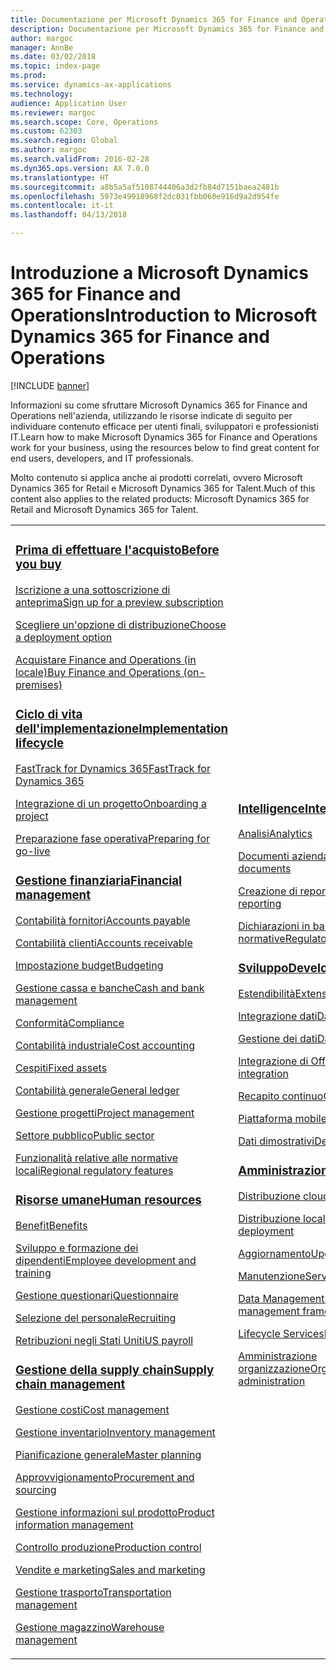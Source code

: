 ```yaml
---
title: Documentazione per Microsoft Dynamics 365 for Finance and Operations
description: Documentazione per Microsoft Dynamics 365 for Finance and Operations.
author: margoc
manager: AnnBe
ms.date: 03/02/2018
ms.topic: index-page
ms.prod: 
ms.service: dynamics-ax-applications
ms.technology: 
audience: Application User
ms.reviewer: margoc
ms.search.scope: Core, Operations
ms.custom: 62303
ms.search.region: Global
ms.author: margoc
ms.search.validFrom: 2016-02-28
ms.dyn365.ops.version: AX 7.0.0
ms.translationtype: HT
ms.sourcegitcommit: a8b5a5af5108744406a3d2fb84d7151baea2481b
ms.openlocfilehash: 5973e49918968f2dc031fbb060e916d9a2d954fe
ms.contentlocale: it-it
ms.lasthandoff: 04/13/2018

---
```


# <a name="introduction-to-microsoft-dynamics-365-for-finance-and-operations"></a><span data-ttu-id="75069-103">Introduzione a Microsoft Dynamics 365 for Finance and Operations</span><span class="sxs-lookup"><span data-stu-id="75069-103">Introduction to Microsoft Dynamics 365 for Finance and Operations</span></span>
[!INCLUDE [banner](includes/banner.md)]

<span data-ttu-id="75069-104">Informazioni su come sfruttare Microsoft Dynamics 365 for Finance and Operations nell'azienda, utilizzando le risorse indicate di seguito per individuare contenuto efficace per utenti finali, sviluppatori e professionisti IT.</span><span class="sxs-lookup"><span data-stu-id="75069-104">Learn how to make Microsoft Dynamics 365 for Finance and Operations work for your business, using the resources below to find great content for end users, developers, and IT professionals.</span></span> 

<span data-ttu-id="75069-105">Molto contenuto si applica anche ai prodotti correlati, ovvero Microsoft Dynamics 365 for Retail e Microsoft Dynamics 365 for Talent.</span><span class="sxs-lookup"><span data-stu-id="75069-105">Much of this content also applies to the related products: Microsoft Dynamics 365 for Retail and Microsoft Dynamics 365 for Talent.</span></span> 

<table>
<colgroup>
<col width="33%" />
<col width="33%" />
<col width="33%" />
</colgroup>
<tbody>
<tr class="odd">
<td>
<h3><span data-ttu-id="75069-106"><a href="get-started/before-you-buy.md">Prima di effettuare l'acquisto</a></span><span class="sxs-lookup"><span data-stu-id="75069-106"><a href="get-started/before-you-buy.md">Before you buy</a></span></span></h3>
<p><span data-ttu-id="75069-107"><a href="../dev-itpro/dev-tools/sign-up-preview-subscription.md">Iscrizione a una sottoscrizione di anteprima</a></span><span class="sxs-lookup"><span data-stu-id="75069-107"><a href="../dev-itpro/dev-tools/sign-up-preview-subscription.md">Sign up for a preview subscription</a></span></span></p>
 <p><span data-ttu-id="75069-108"><a href="../dev-itpro/deployment/choose-deployment-type.md">Scegliere un'opzione di distribuzione</a></span><span class="sxs-lookup"><span data-stu-id="75069-108"><a href="../dev-itpro/deployment/choose-deployment-type.md">Choose a deployment option</a></span></span></p>
 <p><span data-ttu-id="75069-109"><a href="get-started/purchase-on-premises.md">Acquistare Finance and Operations (in locale)</a></span><span class="sxs-lookup"><span data-stu-id="75069-109"><a href="get-started/purchase-on-premises.md">Buy Finance and Operations (on-premises)</a></span></span></p>

<h3><span data-ttu-id="75069-110"><a href="imp-lifecycle/implementation-lifecycle.md">Ciclo di vita dell'implementazione</a></span><span class="sxs-lookup"><span data-stu-id="75069-110"><a href="imp-lifecycle/implementation-lifecycle.md">Implementation lifecycle</a></span></span></h3>
<p><span data-ttu-id="75069-111"><a href="get-started/fasttrack-dynamics-365-overview.md">FastTrack for Dynamics 365</a></span><span class="sxs-lookup"><span data-stu-id="75069-111"><a href="get-started/fasttrack-dynamics-365-overview.md">FastTrack for Dynamics 365</a></span></span></p>
<p><span data-ttu-id="75069-112"><a href="imp-lifecycle/onboard.md">Integrazione di un progetto</a></span><span class="sxs-lookup"><span data-stu-id="75069-112"><a href="imp-lifecycle/onboard.md">Onboarding a project</a></span></span></p>
<p><span data-ttu-id="75069-113"><a href="imp-lifecycle/prepare-go-live.md">Preparazione fase operativa</a></span><span class="sxs-lookup"><span data-stu-id="75069-113"><a href="imp-lifecycle/prepare-go-live.md">Preparing for go-live</a></span></span></p>
  
<h3><span data-ttu-id="75069-114"><a href="../financials/index.md">Gestione finanziaria</a></span><span class="sxs-lookup"><span data-stu-id="75069-114"><a href="../financials/index.md">Financial management</a></span></span></h3>
<p><span data-ttu-id="75069-115"><a href="../financials/accounts-payable/accounts-payable.md">Contabilità fornitori</a></span><span class="sxs-lookup"><span data-stu-id="75069-115"><a href="../financials/accounts-payable/accounts-payable.md">Accounts payable</a></span></span></p>
<p><span data-ttu-id="75069-116"><a href="../financials/accounts-receivable/accounts-receivable.md">Contabilità clienti</a></span><span class="sxs-lookup"><span data-stu-id="75069-116"><a href="../financials/accounts-receivable/accounts-receivable.md">Accounts receivable</a></span></span></p>
<p><span data-ttu-id="75069-117"><a href="../financials/budgeting/budgeting-overview.md">Impostazione budget</a></span><span class="sxs-lookup"><span data-stu-id="75069-117"><a href="../financials/budgeting/budgeting-overview.md">Budgeting</a></span></span></p>
<p><span data-ttu-id="75069-118"><a href="../financials/cash-bank-management/cash-bank-management.md">Gestione cassa e banche</a></span><span class="sxs-lookup"><span data-stu-id="75069-118"><a href="../financials/cash-bank-management/cash-bank-management.md">Cash and bank management</a></span></span></p>
<p><span data-ttu-id="75069-119"><a href="../financials/general-ledger/audit-policy-rules.md">Conformità</a></span><span class="sxs-lookup"><span data-stu-id="75069-119"><a href="../financials/general-ledger/audit-policy-rules.md">Compliance</a></span></span></p>
<p><span data-ttu-id="75069-120"><a href="../financials/cost-accounting/cost-accounting-home-page.md">Contabilità industriale</a></span><span class="sxs-lookup"><span data-stu-id="75069-120"><a href="../financials/cost-accounting/cost-accounting-home-page.md">Cost accounting</a></span></span></p>
<p><span data-ttu-id="75069-121"><a href="../financials/fixed-assets/fixed-assets.md">Cespiti</a></span><span class="sxs-lookup"><span data-stu-id="75069-121"><a href="../financials/fixed-assets/fixed-assets.md">Fixed assets</a></span></span></p>
<p><span data-ttu-id="75069-122"><a href="../financials/general-ledger/general-ledger.md">Contabilità generale</a></span><span class="sxs-lookup"><span data-stu-id="75069-122"><a href="../financials/general-ledger/general-ledger.md">General ledger</a></span></span></p>
<p><span data-ttu-id="75069-123"><a href="../financials/project-management/overview-project-management-accounting.md">Gestione progetti</a></span><span class="sxs-lookup"><span data-stu-id="75069-123"><a href="../financials/project-management/overview-project-management-accounting.md">Project management</a></span></span></p>
<p><span data-ttu-id="75069-124"><a href="../financials/public-sector/public-sector-functionality.md">Settore pubblico</a></span><span class="sxs-lookup"><span data-stu-id="75069-124"><a href="../financials/public-sector/public-sector-functionality.md">Public sector</a></span></span></p>
<p><span data-ttu-id="75069-125"><a href="../dev-itpro/lcs-solutions/country-region.md">Funzionalità relative alle normative locali</a></span><span class="sxs-lookup"><span data-stu-id="75069-125"><a href="../dev-itpro/lcs-solutions/country-region.md">Regional regulatory features</a></span></span></p>

<H3><span data-ttu-id="75069-126"><a href="hr/hr-landing-page.md">Risorse umane</a></span><span class="sxs-lookup"><span data-stu-id="75069-126"><a href="hr/hr-landing-page.md">Human resources</a></span></span></h3>
<p><span data-ttu-id="75069-127"><a href="../talent/manage-benefit-program.md">Benefit</a></span><span class="sxs-lookup"><span data-stu-id="75069-127"><a href="../talent/manage-benefit-program.md">Benefits</a></span></span></p>
<p><span data-ttu-id="75069-128"><a href="../talent/performance-management-overview.md">Sviluppo e formazione dei dipendenti</a></span><span class="sxs-lookup"><span data-stu-id="75069-128"><a href="../talent/performance-management-overview.md">Employee development and training</a></span></span></p>
<p><span data-ttu-id="75069-129"><a href="../talent/questionnaires.md">Gestione questionari</a></span><span class="sxs-lookup"><span data-stu-id="75069-129"><a href="../talent/questionnaires.md">Questionnaire</a></span></span></p>
<p><span data-ttu-id="75069-130"><a href="hr/manage-recruiting-process.md">Selezione del personale</a></span><span class="sxs-lookup"><span data-stu-id="75069-130"><a href="hr/manage-recruiting-process.md">Recruiting</a></span></span></p>
<p><span data-ttu-id="75069-131"><a href="hr/localizations/noam-usa-payroll.md">Retribuzioni negli Stati Uniti</a></span><span class="sxs-lookup"><span data-stu-id="75069-131"><a href="hr/localizations/noam-usa-payroll.md">US payroll</a></span></span></p>

<h3><span data-ttu-id="75069-132"><a href="../supply-chain/index.md">Gestione della supply chain</a></span><span class="sxs-lookup"><span data-stu-id="75069-132"><a href="../supply-chain/index.md">Supply chain management</a></span></span></h3>
<p><span data-ttu-id="75069-133"><a href="../supply-chain/cost-management/costing-sheets.md">Gestione costi</a></span><span class="sxs-lookup"><span data-stu-id="75069-133"><a href="../supply-chain/cost-management/costing-sheets.md">Cost management</a></span></span></p>
<p><span data-ttu-id="75069-134"><a href="../supply-chain/inventory/inventory-home-page.md">Gestione inventario</a></span><span class="sxs-lookup"><span data-stu-id="75069-134"><a href="../supply-chain/inventory/inventory-home-page.md">Inventory management</a></span></span></p>
<p><span data-ttu-id="75069-135"><a href="../supply-chain/master-planning/master-plans.md">Pianificazione generale</a></span><span class="sxs-lookup"><span data-stu-id="75069-135"><a href="../supply-chain/master-planning/master-plans.md">Master planning</a></span></span></p>
<p><span data-ttu-id="75069-136"><a href="../supply-chain/procurement/procurement-sourcing-overview.md">Approvvigionamento</a></span><span class="sxs-lookup"><span data-stu-id="75069-136"><a href="../supply-chain/procurement/procurement-sourcing-overview.md">Procurement and sourcing</a></span></span></p>
<p><span data-ttu-id="75069-137"><a href="../supply-chain/pim/product-information.md">Gestione informazioni sul prodotto</a></span><span class="sxs-lookup"><span data-stu-id="75069-137"><a href="../supply-chain/pim/product-information.md">Product information management</a></span></span></p>
<p><span data-ttu-id="75069-138"><a href="../supply-chain/production-control/production-process-overview.md">Controllo produzione</a></span><span class="sxs-lookup"><span data-stu-id="75069-138"><a href="../supply-chain/production-control/production-process-overview.md">Production control</a></span></span></p>
<p><span data-ttu-id="75069-139"><a href="../supply-chain/sales-marketing/overview-sales-marketing.md">Vendite e marketing</a></span><span class="sxs-lookup"><span data-stu-id="75069-139"><a href="../supply-chain/sales-marketing/overview-sales-marketing.md">Sales and marketing</a></span></span></p>
<p><span data-ttu-id="75069-140"><a href="../supply-chain/transportation/transportation-management-overview.md">Gestione trasporto</a></span><span class="sxs-lookup"><span data-stu-id="75069-140"><a href="../supply-chain/transportation/transportation-management-overview.md">Transportation management</a></span></span></p>
<p><span data-ttu-id="75069-141"><a href="../supply-chain/warehousing/warehouse-configuration.md">Gestione magazzino</a></span><span class="sxs-lookup"><span data-stu-id="75069-141"><a href="../supply-chain/warehousing/warehouse-configuration.md">Warehouse management</a></span></span></p>

</td>
<td>
<h3><span data-ttu-id="75069-142"><a href="../dev-itpro/analytics/bi-reporting-home-page.md">Intelligence</a></span><span class="sxs-lookup"><span data-stu-id="75069-142"><a href="../dev-itpro/analytics/bi-reporting-home-page.md">Intelligence</a></span></span></h3>
<p><span data-ttu-id="75069-143"><a href="../dev-itpro/analytics/analytics.md">Analisi</a></span><span class="sxs-lookup"><span data-stu-id="75069-143"><a href="../dev-itpro/analytics/analytics.md">Analytics</a></span></span></p>
 <p><span data-ttu-id="75069-144"><a href="../dev-itpro/analytics/document-reporting-services.md">Documenti aziendali</a></span><span class="sxs-lookup"><span data-stu-id="75069-144"><a href="../dev-itpro/analytics/document-reporting-services.md">Business documents</a></span></span></p>
<p><span data-ttu-id="75069-145"><a href="../dev-itpro/analytics/financial-reporting-intro.md">Creazione di report finanziari</a></span><span class="sxs-lookup"><span data-stu-id="75069-145"><a href="../dev-itpro/analytics/financial-reporting-intro.md">Financial reporting</a></span></span></p>
<p><span data-ttu-id="75069-146"><a href="../dev-itpro/analytics/general-electronic-reporting.md">Dichiarazioni in base alle normative</a></span><span class="sxs-lookup"><span data-stu-id="75069-146"><a href="../dev-itpro/analytics/general-electronic-reporting.md">Regulatory reporting</a></span></span></p>



<h3><span data-ttu-id="75069-147"><a href="../dev-itpro/dev-tools/developer-home-page.md">Sviluppo</span><span class="sxs-lookup"><span data-stu-id="75069-147"><a href="../dev-itpro/dev-tools/developer-home-page.md">Development</span></span></h3>
<p><span data-ttu-id="75069-148"><a href="../dev-itpro/extensibility/extensibility-home-page.md">Estendibilità</a></span><span class="sxs-lookup"><span data-stu-id="75069-148"><a href="../dev-itpro/extensibility/extensibility-home-page.md">Extensibility</a></span></span></p>

<p><span data-ttu-id="75069-149"><a href="../dev-itpro/data-entities/integration-overview.md">Integrazione dati</a></span><span class="sxs-lookup"><span data-stu-id="75069-149"><a href="../dev-itpro/data-entities/integration-overview.md">Data integration</a></span></span></p>
<p><span data-ttu-id="75069-150"><a href="../dev-itpro/data-entities/data-entities.md">Gestione dei dati</a></span><span class="sxs-lookup"><span data-stu-id="75069-150"><a href="../dev-itpro/data-entities/data-entities.md">Data management</a></span></span></p>

<p><span data-ttu-id="75069-151"><a href="../dev-itpro/office-integration/office-integration.md">Integrazione di Office</a></span><span class="sxs-lookup"><span data-stu-id="75069-151"><a href="../dev-itpro/office-integration/office-integration.md">Office integration</a></span></span></p>
<p><span data-ttu-id="75069-152"><a href="../dev-itpro/dev-tools/continuous-delivery-home-page.md">Recapito continuo</a></span><span class="sxs-lookup"><span data-stu-id="75069-152"><a href="../dev-itpro/dev-tools/continuous-delivery-home-page.md">Continuous delivery</a></span></span></p>
<p><span data-ttu-id="75069-153"><a href="../dev-itpro/mobile-apps/platform/mobile-platform-home-page.md">Piattaforma mobile</a></span><span class="sxs-lookup"><span data-stu-id="75069-153"><a href="../dev-itpro/mobile-apps/platform/mobile-platform-home-page.md">Mobile platform</a></span></span></p>
<p><span data-ttu-id="75069-154"><a href="get-started/demo-data.md">Dati dimostrativi</a></span><span class="sxs-lookup"><span data-stu-id="75069-154"><a href="get-started/demo-data.md">Demo data</a></span></span></p>

<h3><span data-ttu-id="75069-155"><a href="../dev-itpro/sysadmin/system-administration-home-page.md">Amministrazione</span><span class="sxs-lookup"><span data-stu-id="75069-155"><a href="../dev-itpro/sysadmin/system-administration-home-page.md">Administration</span></span></h3>
<p><span data-ttu-id="75069-156"><a href="../dev-itpro/deployment/cloud-deployment-overview.md">Distribuzione cloud</a></span><span class="sxs-lookup"><span data-stu-id="75069-156"><a href="../dev-itpro/deployment/cloud-deployment-overview.md">Cloud deployment</a></span></span></p>
<p><span data-ttu-id="75069-157"><a href="../dev-itpro/deployment/on-premises-deployment-landing-page.md">Distribuzione locale</a></span><span class="sxs-lookup"><span data-stu-id="75069-157"><a href="../dev-itpro/deployment/on-premises-deployment-landing-page.md">On-premises deployment</a></span></span></p>
<p><span data-ttu-id="75069-158"><a href="../dev-itpro/migration-upgrade/upgrade-home-page.md">Aggiornamento</a></span><span class="sxs-lookup"><span data-stu-id="75069-158"><a href="../dev-itpro/migration-upgrade/upgrade-home-page.md">Upgrade</a></span></span></p>
<p><span data-ttu-id="75069-159"><a href="../dev-itpro/dev-tools/continuous-delivery-home-page.md#servicing">Manutenzione</a></span><span class="sxs-lookup"><span data-stu-id="75069-159"><a href="../dev-itpro/dev-tools/continuous-delivery-home-page.md#servicing">Servicing</a></span></span></p>
<p><span data-ttu-id="75069-160"><a href="../dev-itpro/data-entities/data-entities.md">Data Management Framework</a></span><span class="sxs-lookup"><span data-stu-id="75069-160"><a href="../dev-itpro/data-entities/data-entities.md">Data management framework</a></span></span></p>
<p><span data-ttu-id="75069-161"><a href="../dev-itpro/lifecycle-services/lcs.md">Lifecycle Services</a></span><span class="sxs-lookup"><span data-stu-id="75069-161"><a href="../dev-itpro/lifecycle-services/lcs.md">Lifecycle Services</a></span></span></p>
<p><span data-ttu-id="75069-162"><a href="organization-administration/organization-administration-home-page.md">Amministrazione organizzazione</a></span><span class="sxs-lookup"><span data-stu-id="75069-162"><a href="organization-administration/organization-administration-home-page.md">Organization administration</a></span></span></p>
</td>
<td>
<h3><span data-ttu-id="75069-163">Prodotti correlati</span><span class="sxs-lookup"><span data-stu-id="75069-163">Related products</span></span></h3>
<h4><span data-ttu-id="75069-164"><a href="../talent/index.md">Dynamics 365 for Talent</a></span><span class="sxs-lookup"><span data-stu-id="75069-164"><a href="../talent/index.md">Dynamics 365 for Talent</a></span></span></h4>
<p><span data-ttu-id="75069-165"><a href="../talent/manage-benefit-program.md">Benefit</a></span><span class="sxs-lookup"><span data-stu-id="75069-165"><a href="../talent/manage-benefit-program.md">Benefits</a></span></span></p>
<p><span data-ttu-id="75069-166"><a href="../talent/performance-management-overview.md">Sviluppo e formazione dei dipendenti</a></span><span class="sxs-lookup"><span data-stu-id="75069-166"><a href="../talent/performance-management-overview.md">Employee development and training</a></span></span></p>
<p><span data-ttu-id="75069-167"><a href="../talent/questionnaires.md">Gestione questionari</a></span><span class="sxs-lookup"><span data-stu-id="75069-167"><a href="../talent/questionnaires.md">Questionnaire</a></span></span></p>

<h4><span data-ttu-id="75069-168"><a href="../retail/index.md">Dynamics 365 for Retail</a></span><span class="sxs-lookup"><span data-stu-id="75069-168"><a href="../retail/index.md">Dynamics 365 for Retail</a></span></span></h4>
<p><span data-ttu-id="75069-169"><a href="../retail/call-center-functionality.md">Servizio clienti</span><span class="sxs-lookup"><span data-stu-id="75069-169"><a href="../retail/call-center-functionality.md">Call center</span></span></p>
<p><span data-ttu-id="75069-170"><a href="../retail/define-maintain-retail-channels.md">Impostazione e gestione del canale</span><span class="sxs-lookup"><span data-stu-id="75069-170"><a href="../retail/define-maintain-retail-channels.md">Channel setup and management</span></span></p>
<p><span data-ttu-id="75069-171"><a href="../retail/retail-peripherals-overview.md">MPOS e Cloud POS</span><span class="sxs-lookup"><span data-stu-id="75069-171"><a href="../retail/retail-peripherals-overview.md">MPOS and Cloud POS</span></span></p>
<p><span data-ttu-id="75069-172"><a href="../retail/dev-itpro/dev-retail-home-page.md">Sviluppo e amministrazione Retail</span><span class="sxs-lookup"><span data-stu-id="75069-172"><a href="../retail/dev-itpro/dev-retail-home-page.md">Retail developer and administration</span></span></p>

</td>
</tr>

</tbody>
</table>


